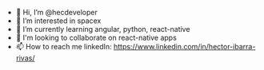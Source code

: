 - 👋 Hi, I’m @hecdeveloper
- 👀 I’m interested in spacex
- 🌱 I’m currently learning angular, python, react-native
- 💞️ I'm looking to collaborate on react-native apps
- 📫 How to reach me linkedIn: https://www.linkedin.com/in/hector-ibarra-rivas/

<!---
hecdeveloper/hecdeveloper is a ✨ special ✨ repository because its `README.md` (this file) appears on your GitHub profile.
You can click the Preview link to take a look at your changes.
--->
